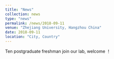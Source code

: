 ```yaml
---
title: "News"
collection: news
type: "news"
permalink: /news/2018-09-11
venue: "Zhejiang University, Hangzhou China"
date: 2018-09-11
location: "City, Country"
---
```


Ten postgraduate freshman join our lab, welcome ！

